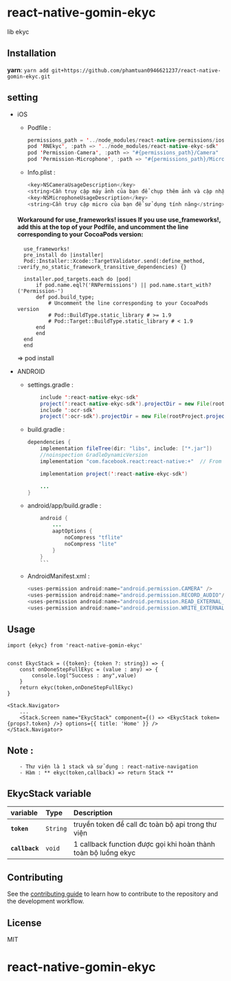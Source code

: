 # react-native-gomin-ekyc

lib ekyc

## Installation

**yarn**: `yarn add git+https://github.com/phamtuan0946621237/react-native-gomin-ekyc.git`
## setting
* iOS
    - Podfile : 
        ```java
        permissions_path = '../node_modules/react-native-permissions/ios'
        pod 'RNEkyc', :path => '../node_modules/react-native-ekyc-sdk'
        pod 'Permission-Camera', :path => "#{permissions_path}/Camera"
        pod 'Permission-Microphone', :path => "#{permissions_path}/Microphone"
        ```
    

    - Info.plist : 
        ```java
        <key>NSCameraUsageDescription</key>
        <string>Cần truy cập máy ảnh của bạn để chụp thêm ảnh và cập nhật ảnh hồ sơ.</string>
        <key>NSMicrophoneUsageDescription</key>
        <string>Cần truy cập micro của bạn để sử dụng tính năng</string>
        ```

    #### Workaround for use_frameworks! issues If you use use_frameworks!, add this at the top of your Podfile, and uncomment the line corresponding to your CocoaPods version:
        use_frameworks!
        pre_install do |installer|
        Pod::Installer::Xcode::TargetValidator.send(:define_method, :verify_no_static_framework_transitive_dependencies) {}

        installer.pod_targets.each do |pod|
            if pod.name.eql?('RNPermissions') || pod.name.start_with?('Permission-')
            def pod.build_type;
                # Uncomment the line corresponding to your CocoaPods version
                # Pod::BuildType.static_library # >= 1.9
                # Pod::Target::BuildType.static_library # < 1.9
            end
            end
        end
        end

    => pod install

* ANDROID
    - settings.gradle : 
        ```java
            include ':react-native-ekyc-sdk'
            project(':react-native-ekyc-sdk').projectDir = new File(rootProject.projectDir, '../node_modules/react-native-ekyc-sdk/android')
            include ':ocr-sdk'
            project(':ocr-sdk').projectDir = new File(rootProject.projectDir, '../node_modules/react-native-ekyc-sdk/android/ocr-sdk')
        ```
    - build.gradle :
        ```java
        dependencies {
            implementation fileTree(dir: "libs", include: ["*.jar"])
            //noinspection GradleDynamicVersion
            implementation "com.facebook.react:react-native:+"  // From node_modules

            implementation project(':react-native-ekyc-sdk')

            ...
        }
        ```
    - android/app/build.gradle :
        ```java
            android {
                ...
                aaptOptions { 
                    noCompress "tflite"
                    noCompress "lite"
                }
            }    
            ```
    - AndroidManifest.xml :     
        ```java
        <uses-permission android:name="android.permission.CAMERA" />
        <uses-permission android:name="android.permission.RECORD_AUDIO"/>
        <uses-permission android:name="android.permission.READ_EXTERNAL_STORAGE" />
        <uses-permission android:name="android.permission.WRITE_EXTERNAL_STORAGE" />
        ```
        


## Usage
    import {ekyc} from 'react-native-gomin-ekyc'


    const EkycStack = ({token}: {token ?: string}) => {
        const onDoneStepFullEkyc = (value : any) => {
            console.log("Success : any",value)
        }
        return ekyc(token,onDoneStepFullEkyc)
    }

    <Stack.Navigator>
        ...
        <Stack.Screen name="EkycStack" component={() => <EkycStack token={props?.token} />} options={{ title: 'Home' }} />
    </Stack.Navigator>


##  Note : 
        - Thư viện là 1 stack và sử dụng : react-native-navigation
        - Hàm : ** ekyc(token,callback) => return Stack **
            
## EkycStack variable
| variable | Type | Description |
:------------ |:---------------| :-----|
| **`token`** | `String` | truyền token để call đc toàn bộ api trong thư viện |
| **`callback`** | `void` | 1 callback function được gọi khi hoàn thành toàn bộ luồng ekyc |            


## Contributing

See the [contributing guide](CONTRIBUTING.md) to learn how to contribute to the repository and the development workflow.

## License

MIT
# react-native-gomin-ekyc
